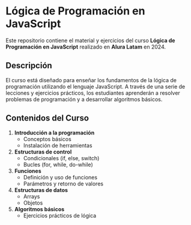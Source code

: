 # Lógica de Programación en JavaScript

Este repositorio contiene el material y ejercicios del curso **Lógica de Programación en JavaScript** realizado en **Alura Latam** en 2024.

## Descripción

El curso está diseñado para enseñar los fundamentos de la lógica de programación utilizando el lenguaje JavaScript. A través de una serie de lecciones y ejercicios prácticos, los estudiantes aprenderán a resolver problemas de programación y a desarrollar algoritmos básicos.

## Contenidos del Curso

1. **Introducción a la programación**
   - Conceptos básicos
   - Instalación de herramientas
2. **Estructuras de control**
   - Condicionales (if, else, switch)
   - Bucles (for, while, do-while)
3. **Funciones**
   - Definición y uso de funciones
   - Parámetros y retorno de valores
4. **Estructuras de datos**
   - Arrays
   - Objetos
5. **Algoritmos básicos**
   - Ejercicios prácticos de lógica

